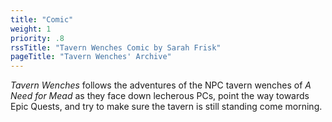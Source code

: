 ```yaml
---
title: "Comic"
weight: 1
priority: .8
rssTitle: "Tavern Wenches Comic by Sarah Frisk"
pageTitle: "Tavern Wenches' Archive"
---
```

*Tavern Wenches* follows the adventures of the NPC tavern wenches of *A Need for Mead* as they face down lecherous PCs, point the way towards Epic Quests, and try to make sure the tavern is still standing come morning.
